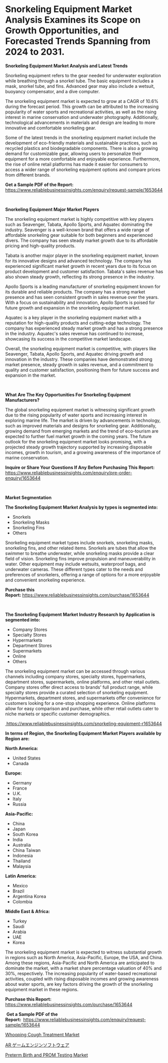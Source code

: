 <p><h1>Snorkeling Equipment Market Analysis Examines its Scope on Growth Opportunities, and Forecasted Trends Spanning from 2024 to 2031.</h1></p><p><strong>Snorkeling Equipment Market Analysis and Latest Trends</strong></p>
<p><p>Snorkeling equipment refers to the gear needed for underwater exploration while breathing through a snorkel tube. The basic equipment includes a mask, snorkel tube, and fins. Advanced gear may also include a wetsuit, buoyancy compensator, and a dive computer.</p><p>The snorkeling equipment market is expected to grow at a CAGR of 10.6% during the forecast period. This growth can be attributed to the increasing popularity of water sports and recreational activities, as well as the rising interest in marine conservation and underwater photography. Additionally, technological advancements in materials and design are leading to more innovative and comfortable snorkeling gear.</p><p>Some of the latest trends in the snorkeling equipment market include the development of eco-friendly materials and sustainable practices, such as recycled plastics and biodegradable components. There is also a growing demand for customizable gear, allowing users to personalize their equipment for a more comfortable and enjoyable experience. Furthermore, the rise of online retail platforms has made it easier for consumers to access a wider range of snorkeling equipment options and compare prices from different brands.</p></p>
<p><strong>Get a Sample PDF of the Report:&nbsp;</strong> <a href="https://www.reliablebusinessinsights.com/enquiry/request-sample/1653644">https://www.reliablebusinessinsights.com/enquiry/request-sample/1653644</a></p>
<p>&nbsp;</p>
<p><strong>Snorkeling Equipment Major Market Players</strong></p>
<p><p>The snorkeling equipment market is highly competitive with key players such as Seavenger, Tabata, Apollo Sports, and Aquatec dominating the industry. Seavenger is a well-known brand that offers a wide range of affordable snorkeling gear suitable for both beginners and experienced divers. The company has seen steady market growth due to its affordable pricing and high-quality products.</p><p>Tabata is another major player in the snorkeling equipment market, known for its innovative designs and advanced technology. The company has experienced significant market growth in recent years due to its focus on product development and customer satisfaction. Tabata's sales revenue has also shown steady growth, reflecting its strong presence in the industry.</p><p>Apollo Sports is a leading manufacturer of snorkeling equipment known for its durable and reliable products. The company has a strong market presence and has seen consistent growth in sales revenue over the years. With a focus on sustainability and innovation, Apollo Sports is poised for future growth and expansion in the snorkeling equipment market.</p><p>Aquatec is a key player in the snorkeling equipment market with a reputation for high-quality products and cutting-edge technology. The company has experienced steady market growth and has a strong presence in the industry. Aquatec's sales revenue has continued to increase, showcasing its success in the competitive market landscape.</p><p>Overall, the snorkeling equipment market is competitive, with players like Seavenger, Tabata, Apollo Sports, and Aquatec driving growth and innovation in the industry. These companies have demonstrated strong market presence, steady growth in sales revenue, and a commitment to quality and customer satisfaction, positioning them for future success and expansion in the market.</p></p>
<p>&nbsp;</p>
<p><strong>What Are The Key Opportunities For Snorkeling Equipment Manufacturers?</strong></p>
<p><p>The global snorkeling equipment market is witnessing significant growth due to the rising popularity of water sports and increasing interest in exploring marine life. The market is driven by advancements in technology, such as improved materials and designs for snorkeling gear. Additionally, growing demand from emerging markets and the trend of eco-tourism are expected to further fuel market growth in the coming years. The future outlook for the snorkeling equipment market looks promising, with a projected steady growth trajectory supported by increasing disposable incomes, growth in tourism, and a growing awareness of the importance of marine conservation.</p></p>
<p><strong>Inquire or Share Your Questions If Any Before Purchasing This Report:</strong> <a href="https://www.reliablebusinessinsights.com/enquiry/pre-order-enquiry/1653644">https://www.reliablebusinessinsights.com/enquiry/pre-order-enquiry/1653644</a></p>
<p>&nbsp;</p>
<p><strong>Market Segmentation</strong></p>
<p><strong>The Snorkeling Equipment Market Analysis by types is segmented into:</strong></p>
<p><ul><li>Snorkels</li><li>Snorkeling Masks</li><li>Snorkeling Fins</li><li>Others</li></ul></p>
<p><p>Snorkeling equipment market types include snorkels, snorkeling masks, snorkeling fins, and other related items. Snorkels are tubes that allow the swimmer to breathe underwater, while snorkeling masks provide a clear field of vision. Snorkeling fins improve propulsion and maneuverability in water. Other equipment may include wetsuits, waterproof bags, and underwater cameras. These different types cater to the needs and preferences of snorkelers, offering a range of options for a more enjoyable and convenient snorkeling experience.</p></p>
<p><strong>Purchase this Report:&nbsp;</strong><a href="https://www.reliablebusinessinsights.com/purchase/1653644">https://www.reliablebusinessinsights.com/purchase/1653644</a></p>
<p>&nbsp;</p>
<p><strong>The Snorkeling Equipment Market Industry Research by Application is segmented into:</strong></p>
<p><ul><li>Company Stores</li><li>Specialty Stores</li><li>Hypermarkets</li><li>Department Stores</li><li>Supermarkets</li><li>Online</li><li>Others</li></ul></p>
<p><p>The snorkeling equipment market can be accessed through various channels including company stores, specialty stores, hypermarkets, department stores, supermarkets, online platforms, and other retail outlets. Company stores offer direct access to brands' full product range, while specialty stores provide a curated selection of snorkeling equipment. Hypermarkets, department stores, and supermarkets offer convenience for customers looking for a one-stop shopping experience. Online platforms allow for easy comparison and purchase, while other retail outlets cater to niche markets or specific customer demographics.</p></p>
<p><a href="https://www.reliablebusinessinsights.com/snorkeling-equipment-r1653644">&nbsp;https://www.reliablebusinessinsights.com/snorkeling-equipment-r1653644</a></p>
<p><strong>In terms of Region, the Snorkeling Equipment Market Players available by Region are:</strong></p>
<p>
    <p> <strong> North America: </strong>
        <ul>
            <li>United States</li>
            <li>Canada</li>
        </ul>
        </p> 
    <p> <strong> Europe: </strong>
        <ul>
            <li>Germany</li>
            <li>France</li>
            <li>U.K.</li>
            <li>Italy</li>
            <li>Russia</li>
        </ul>
        </p> 
    <p> <strong> Asia-Pacific: </strong>
        <ul>
            <li>China</li>
            <li>Japan</li>
            <li>South Korea</li>
            <li>India</li>
            <li>Australia</li>
            <li>China Taiwan</li>
            <li>Indonesia</li>
            <li>Thailand</li>
            <li>Malaysia</li>
        </ul>
        </p> 
    <p> <strong> Latin America: </strong>
        <ul>
            <li>Mexico</li>
            <li>Brazil</li>
            <li>Argentina Korea</li>
            <li>Colombia</li>
        </ul>
        </p> 
    <p> <strong> Middle East & Africa: </strong>
        <ul>
            <li>Turkey</li>
            <li>Saudi</li>
            <li>Arabia</li>
            <li>UAE</li>
            <li>Korea</li>
        </ul>
    </p>
    </p>
<p><p>The snorkeling equipment market is expected to witness substantial growth in regions such as North America, Asia-Pacific, Europe, the USA, and China. Among these regions, Asia-Pacific and North America are anticipated to dominate the market, with a market share percentage valuation of 40% and 30%, respectively. The increasing popularity of water-based recreational activities, coupled with rising disposable incomes and growing awareness about water sports, are key factors driving the growth of the snorkeling equipment market in these regions.</p></p>
<p><strong>Purchase this Report: </strong><a href="https://www.reliablebusinessinsights.com/purchase/1653644">https://www.reliablebusinessinsights.com/purchase/1653644</a></p>
<p>&nbsp;<strong>Get a Sample PDF of the Report:&nbsp;&nbsp;</strong><a href="https://www.reliablebusinessinsights.com/enquiry/request-sample/1653644">https://www.reliablebusinessinsights.com/enquiry/request-sample/1653644</a></p>
<p><strong></strong></p>
<p><p><a href="https://github.com/LiamDavis60/Market-Research-Report-List-1/blob/main/whooping-cough-treatment-market.md">Whooping Cough Treatment Market</a></p><p><a href="https://github.com/KenyonJohns/Market-Research-Report-List-1/blob/main/7236175171541.md">AR ゲームエンジンソフトウェア</a></p><p><a href="https://github.com/anwarsahrul281/Market-Research-Report-List-1/blob/main/preterm-birth-and-prom-testing-market.md">Preterm Birth and PROM Testing Market</a></p></p>